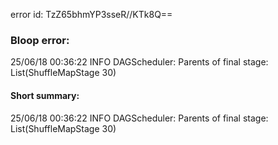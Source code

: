 error id: TzZ65bhmYP3sseR//KTk8Q==
### Bloop error:

25/06/18 00:36:22 INFO DAGScheduler: Parents of final stage: List(ShuffleMapStage 30)
#### Short summary: 

25/06/18 00:36:22 INFO DAGScheduler: Parents of final stage: List(ShuffleMapStage 30)